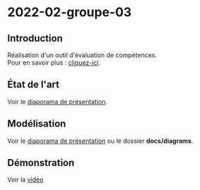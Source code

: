 # 2022-02-groupe-03

## Introduction

Réalisation d'un outil d'évaluation de compétences.  
Pour en savoir plus : [cliquez-ici](./docs/specs/projet_v3.pdf).

## État de l'art

Voir le [diaporama de présentation](./docs/presentation.pdf).

## Modélisation

Voir le [diaporama de présentation](./docs/presentation.pdf) ou le dossier **docs/diagrams**.

## Démonstration

Voir la [vidéo](./docs/demo.mp4)